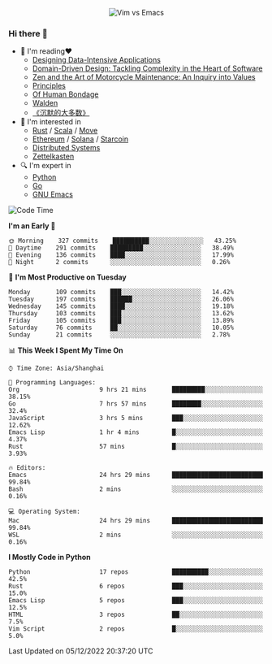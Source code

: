 <p align="center">
    <img src="https://gist.githubusercontent.com/coldnight/e696baffb094e71c96cb302118878eae/raw/40ea5053a6f66cc65f90f437e4173497da225958/banner.gif" alt="Vim vs Emacs" />
</p>

### Hi there 👋

- 📖 I'm reading❤️
    + [Designing Data-Intensive Applications](https://www.oreilly.com/library/view/designing-data-intensive-applications/9781491903063/)
    + [Domain-Driven Design: Tackling Complexity in the Heart of Software](https://www.dddcommunity.org/book/evans_2003/)
    + [Zen and the Art of Motorcycle Maintenance: An Inquiry into Values](https://en.wikipedia.org/wiki/Zen_and_the_Art_of_Motorcycle_Maintenance)
    + [Principles](https://www.principles.com/)
    + [Of Human Bondage](https://en.wikipedia.org/wiki/Of_Human_Bondage)
    + [Walden](https://en.wikipedia.org/wiki/Walden)
    + [《沉默的大多数》](https://en.wikipedia.org/wiki/Silent_majority)
- 🌱 I'm interested in
    + [Rust](https://www.rust-lang.org/) / [Scala](https://www.scala-lang.org/) / [Move](https://github.com/move-language/move/)
    + [Ethereum](https://ethereum.org/en/) / [Solana](https://solana.com/) / [Starcoin](https://github.com/starcoinorg/starcoin)
	+ [Distributed Systems](https://www.linuxzen.com/notes/topics/20200320174417_%E5%88%86%E5%B8%83%E5%BC%8F/)
	+ [Zettelkasten](https://www.linuxzen.com/notes/notes/20220120080920-slip_box/)
- 🔍 I'm expert in
    + [Python](https://www.python.org/)
    + [Go](https://go.dev/)
    + [GNU Emacs](https://www.gnu.org/software/emacs/)

<!--START_SECTION:waka-->
![Code Time](http://img.shields.io/badge/Code%20Time-1%2C765%20hrs%2029%20mins-blue)

**I'm an Early 🐤** 

```text
🌞 Morning    327 commits    ██████████░░░░░░░░░░░░░░░   43.25% 
🌆 Daytime    291 commits    █████████░░░░░░░░░░░░░░░░   38.49% 
🌃 Evening    136 commits    ████░░░░░░░░░░░░░░░░░░░░░   17.99% 
🌙 Night      2 commits      ░░░░░░░░░░░░░░░░░░░░░░░░░   0.26%

```
📅 **I'm Most Productive on Tuesday** 

```text
Monday       109 commits    ███░░░░░░░░░░░░░░░░░░░░░░   14.42% 
Tuesday      197 commits    ██████░░░░░░░░░░░░░░░░░░░   26.06% 
Wednesday    145 commits    ████░░░░░░░░░░░░░░░░░░░░░   19.18% 
Thursday     103 commits    ███░░░░░░░░░░░░░░░░░░░░░░   13.62% 
Friday       105 commits    ███░░░░░░░░░░░░░░░░░░░░░░   13.89% 
Saturday     76 commits     ██░░░░░░░░░░░░░░░░░░░░░░░   10.05% 
Sunday       21 commits     ░░░░░░░░░░░░░░░░░░░░░░░░░   2.78%

```


📊 **This Week I Spent My Time On** 

```text
⌚︎ Time Zone: Asia/Shanghai

💬 Programming Languages: 
Org                      9 hrs 21 mins       █████████░░░░░░░░░░░░░░░░   38.15% 
Go                       7 hrs 57 mins       ████████░░░░░░░░░░░░░░░░░   32.4% 
JavaScript               3 hrs 5 mins        ███░░░░░░░░░░░░░░░░░░░░░░   12.62% 
Emacs Lisp               1 hr 4 mins         █░░░░░░░░░░░░░░░░░░░░░░░░   4.37% 
Rust                     57 mins             █░░░░░░░░░░░░░░░░░░░░░░░░   3.93%

🔥 Editors: 
Emacs                    24 hrs 29 mins      █████████████████████████   99.84% 
Bash                     2 mins              ░░░░░░░░░░░░░░░░░░░░░░░░░   0.16%

💻 Operating System: 
Mac                      24 hrs 29 mins      █████████████████████████   99.84% 
WSL                      2 mins              ░░░░░░░░░░░░░░░░░░░░░░░░░   0.16%

```

**I Mostly Code in Python** 

```text
Python                   17 repos            ██████████░░░░░░░░░░░░░░░   42.5% 
Rust                     6 repos             ███░░░░░░░░░░░░░░░░░░░░░░   15.0% 
Emacs Lisp               5 repos             ███░░░░░░░░░░░░░░░░░░░░░░   12.5% 
HTML                     3 repos             ██░░░░░░░░░░░░░░░░░░░░░░░   7.5% 
Vim Script               2 repos             █░░░░░░░░░░░░░░░░░░░░░░░░   5.0%

```



 Last Updated on 05/12/2022 20:37:20 UTC
<!--END_SECTION:waka-->

